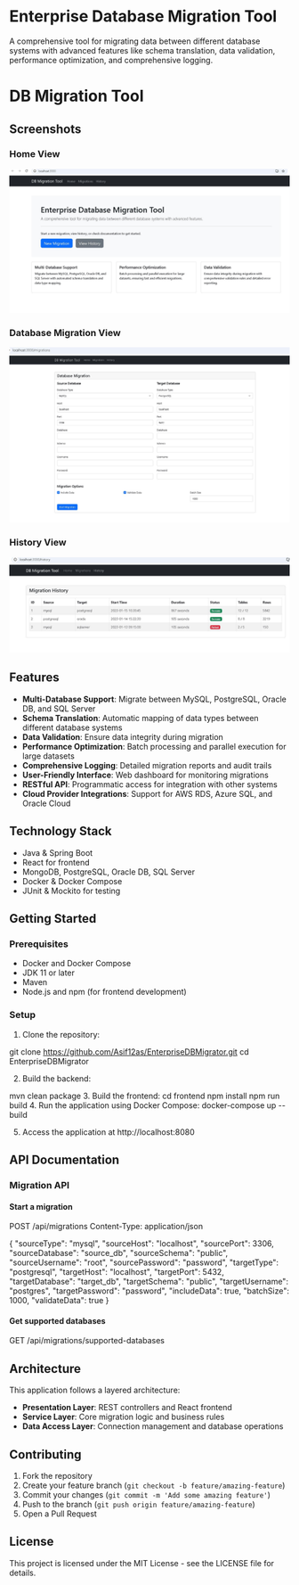 # Enterprise Database Migration Tool

A comprehensive tool for migrating data between different database systems with advanced features like schema translation, data validation, performance optimization, and comprehensive logging.

# DB Migration Tool

## Screenshots

### Home View
![Home View](dbtoolHomeview.JPG)

### Database Migration View
![Database Migration View](dbtoolDatabasemigrationview.JPG)

### History View
![History View](dbtoolHistoryview.JPG)


## Features

- **Multi-Database Support**: Migrate between MySQL, PostgreSQL, Oracle DB, and SQL Server
- **Schema Translation**: Automatic mapping of data types between different database systems
- **Data Validation**: Ensure data integrity during migration
- **Performance Optimization**: Batch processing and parallel execution for large datasets
- **Comprehensive Logging**: Detailed migration reports and audit trails
- **User-Friendly Interface**: Web dashboard for monitoring migrations
- **RESTful API**: Programmatic access for integration with other systems
- **Cloud Provider Integrations**: Support for AWS RDS, Azure SQL, and Oracle Cloud

## Technology Stack

- Java & Spring Boot
- React for frontend
- MongoDB, PostgreSQL, Oracle DB, SQL Server
- Docker & Docker Compose
- JUnit & Mockito for testing

## Getting Started

### Prerequisites

- Docker and Docker Compose
- JDK 11 or later
- Maven
- Node.js and npm (for frontend development)

### Setup

1. Clone the repository:

git clone https://github.com/Asif12as/EnterpriseDBMigrator.git
cd EnterpriseDBMigrator

2. Build the backend:

mvn clean package
3. Build the frontend:
cd frontend
npm install
npm run build
4. Run the application using Docker Compose: docker-compose up --build


5. Access the application at http://localhost:8080

## API Documentation

### Migration API

#### Start a migration

POST /api/migrations
Content-Type: application/json

{
"sourceType": "mysql",
"sourceHost": "localhost",
"sourcePort": 3306,
"sourceDatabase": "source_db",
"sourceSchema": "public",
"sourceUsername": "root",
"sourcePassword": "password",
"targetType": "postgresql",
"targetHost": "localhost",
"targetPort": 5432,
"targetDatabase": "target_db",
"targetSchema": "public",
"targetUsername": "postgres",
"targetPassword": "password",
"includeData": true,
"batchSize": 1000,
"validateData": true
}

#### Get supported databases

GET /api/migrations/supported-databases


## Architecture

This application follows a layered architecture:

- **Presentation Layer**: REST controllers and React frontend
- **Service Layer**: Core migration logic and business rules
- **Data Access Layer**: Connection management and database operations

## Contributing

1. Fork the repository
2. Create your feature branch (`git checkout -b feature/amazing-feature`)
3. Commit your changes (`git commit -m 'Add some amazing feature'`)
4. Push to the branch (`git push origin feature/amazing-feature`)
5. Open a Pull Request

## License

This project is licensed under the MIT License - see the LICENSE file for details.
